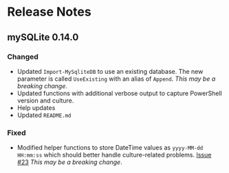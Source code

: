 # Release Notes

## mySQLite 0.14.0

### Changed

- Updated `Import-MySqliteDB` to use an existing database. The new parameter is called `UseExisting` with an alias of `Append`. _This may be a breaking change_.
- Updated functions with additional verbose output to capture PowerShell version and culture.
- Help updates
- Updated `README.md`

### Fixed

- Modified helper functions to store DateTime values as `yyyy-MM-dd HH:mm:ss` which should better handle culture-related problems. [Issue #23](https://github.com/jdhitsolutions/mySQLite/issues/23) _This may be a breaking change_.

[0.14.0]: https://github.com/jdhitsolutions/MySQLite/compare/v0.13.0..v0.14.0
